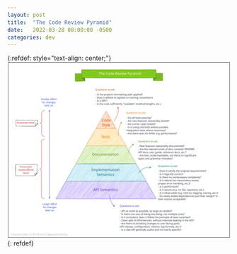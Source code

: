 ```yaml
---
layout: post
title:  "The Code Review Pyramid"
date:   2022-03-28 08:00:00 -0500
categories: dev
---
```


{:refdef: style="text-align: center;"}
![with_diffable](/assets/images/2022-03-28/code_review_pyramid.svg)
{: refdef}